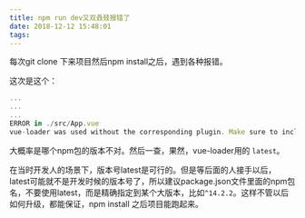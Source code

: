 ```yaml
---
title: npm run dev又双叒叕报错了
date: 2018-12-12 15:48:01
tags:
---
```


每次git clone 下来项目然后npm install之后，遇到各种报错。

这次是这个：

```js
...
...
...
ERROR in ./src/App.vue
vue-loader was used without the corresponding plugin. Make sure to include VueLoaderPlugin in your webpack config.
```
大概率是哪个npm包的版本不对。然后一查，果然，vue-loader用的 `latest`。

在当时开发人的场景下，版本号latest是可行的。但是等后面的人接手以后，latest可能就不是开发时候的版本号了，所以建议package.json文件里面的npm包名，不要使用latest，而是精确指定到某个大版本，比如`^14.2.2`。这样不管以后如何升级，都能保证，npm install 之后项目能跑起来。